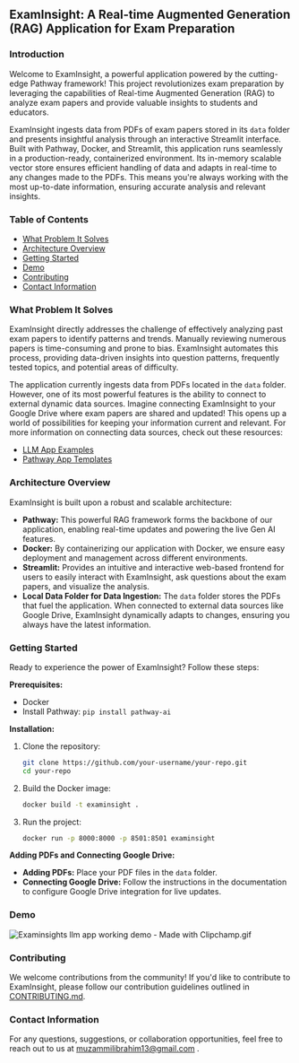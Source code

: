 ## ExamInsight: A Real-time Augmented Generation (RAG) Application for Exam Preparation

### Introduction

Welcome to ExamInsight, a powerful application powered by the cutting-edge Pathway framework! This project revolutionizes exam preparation by leveraging the capabilities of Real-time Augmented Generation (RAG) to analyze exam papers and provide valuable insights to students and educators.

ExamInsight ingests data from PDFs of exam papers stored in its `data` folder and presents insightful analysis through an interactive Streamlit interface. Built with Pathway, Docker, and Streamlit, this application runs seamlessly in a production-ready, containerized environment. Its in-memory scalable vector store ensures efficient handling of data and adapts in real-time to any changes made to the PDFs. This means you're always working with the most up-to-date information, ensuring accurate analysis and relevant insights.

### Table of Contents

* [What Problem It Solves](#what-problem-it-solves)
* [Architecture Overview](#architecture-overview)
* [Getting Started](#getting-started)
* [Demo](#demo)
* [Contributing](#contributing)
* [Contact Information](#contact-information)

### What Problem It Solves

ExamInsight directly addresses the challenge of effectively analyzing past exam papers to identify patterns and trends. Manually reviewing numerous papers is time-consuming and prone to bias. ExamInsight automates this process, providing data-driven insights into question patterns, frequently tested topics, and potential areas of difficulty.

The application currently ingests data from PDFs located in the `data` folder. However, one of its most powerful features is the ability to connect to external dynamic data sources. Imagine connecting ExamInsight to your Google Drive where exam papers are shared and updated! This opens up a world of possibilities for keeping your information current and relevant. For more information on connecting data sources, check out these resources:

* [LLM App Examples](https://github.com/pathwaycom/llm-app?tab=readme-ov-file#llm-app)
* [Pathway App Templates](https://pathway.com/app-templates)

### Architecture Overview

ExamInsight is built upon a robust and scalable architecture:

* **Pathway:** This powerful RAG framework forms the backbone of our application, enabling real-time updates and powering the live Gen AI features.
* **Docker:** By containerizing our application with Docker, we ensure easy deployment and management across different environments.
* **Streamlit:** Provides an intuitive and interactive web-based frontend for users to easily interact with ExamInsight, ask questions about the exam papers, and visualize the analysis.
* **Local Data Folder for Data Ingestion:** The `data` folder stores the PDFs that fuel the application. When connected to external data sources like Google Drive, ExamInsight dynamically adapts to changes, ensuring you always have the latest information.

### Getting Started

Ready to experience the power of ExamInsight? Follow these steps:

**Prerequisites:**

* Docker
* Install Pathway: `pip install pathway-ai`

**Installation:**

1. Clone the repository:
   ```bash
   git clone https://github.com/your-username/your-repo.git
   cd your-repo
   ```
2. Build the Docker image:
   ```bash
   docker build -t examinsight .
   ```
3. Run the project:
   ```bash
   docker run -p 8000:8000 -p 8501:8501 examinsight
   ```

**Adding PDFs and Connecting Google Drive:**

* **Adding PDFs:** Place your PDF files in the `data` folder.
* **Connecting Google Drive:** Follow the instructions in the documentation to configure Google Drive integration for live updates.

### Demo

![Examinsights llm app working demo - Made with Clipchamp.gif](<Examinsights llm app working demo - Made with Clipchamp.gif>)

### Contributing

We welcome contributions from the community! If you'd like to contribute to ExamInsight, please follow our contribution guidelines outlined in [CONTRIBUTING.md](vscode-webview://17q0p7vtbq3fvgfki2b6jucqnt08ngujmbct82opqjvfci10r8d9/CONTRIBUTING.md).

### Contact Information

For any questions, suggestions, or collaboration opportunities, feel free to reach out to us at [muzammilibrahim13@gmail.com]() .
